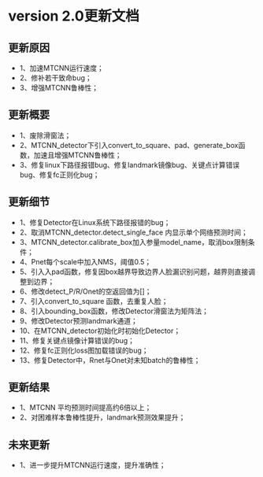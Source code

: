 # version 2.0更新文档

## 更新原因

* 1、加速MTCNN运行速度；
* 2、修补若干致命bug；
* 3、增强MTCNN鲁棒性；

## 更新概要

* 1、废除滑窗法；
* 2、MTCNN_detector下引入convert_to_square、pad、generate_box函数，加速且增强MTCNN鲁棒性；
* 3、修复linux下路径报错bug、修复landmark镜像bug、关键点计算错误bug、修复fc正则化bug；

## 更新细节

* 1、修复Detector在Linux系统下路径报错的bug；
* 2、取消MTCNN_detector.detect_single_face 内显示单个网络预测时间；
* 3、MTCNN_detector.calibrate_box加入参量model_name，取消box限制条件；
* 4、Pnet每个scale中加入NMS，阈值0.5；
* 5、引入入pad函数，修复因box越界导致边界人脸漏识别问题，越界则直接调整到边界；
* 6、修改detect_P/R/Onet的空返回值为[]；
* 7、引入convert_to_square 函数，去重复人脸；
* 8、引入bounding_box函数，修改Detector滑窗法为矩阵法；
* 9、修改Detector预测landmark通道；
* 10、在MTCNN_detector初始化时初始化Detector；
* 11、修复关键点镜像计算错误的bug；
* 12、修复fc正则化loss图加载错误的bug；
* 13、修复Detector中，Rnet与Onet对未知batch的鲁棒性；

## 更新结果

* 1、MTCNN 平均预测时间提高约6倍以上；
* 2、对困难样本鲁棒性提升，landmark预测效果提升；

## 未来更新

* 1、进一步提升MTCNN运行速度，提升准确性；
